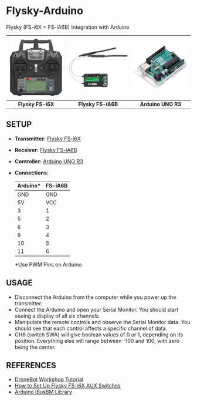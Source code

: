 # Flysky-Arduino
Flysky (FS-i6X + FS-iA6B) Integration with Arduino

| ![image](Flysky%20FS-i6X.jpg) | ![image](Flysky%20FS-iA6B.jpg) | ![image](Arduino%20UNO%20R3.jpg) |
|:-----------------------------:|:------------------------------:|:--------------------------------:|
| **Flysky FS-i6X**             | **Flysky FS-iA6B**             | **Arduino UNO R3**               |

## SETUP

- **Transmitter:** [Flysky FS-i6X](https://www.flysky-cn.com/i6x-gaishu-1)
- **Receiver:** [Flysky FS-iA6B](https://www.flysky-cn.com/ia6b-canshu)
- **Controller:** [Arduino UNO R3](https://docs.arduino.cc/hardware/uno-rev3)
- **Connections:**

  | Arduino* | FS-iA6B |
  |----------|---------|
  | GND      | GND     |
  | 5V       | VCC     |
  | 3        | 1       |
  | 5        | 2       |
  | 6        | 3       |
  | 9        | 4       |
  | 10       | 5       |
  | 11       | 6       |

  *Use PWM Pins on Arduino

## USAGE

- Disconnect the Arduino from the computer while you power up the transmitter.
- Connect the Arduino and open your Serial Monitor. You should start seeing a display of all six channels.
- Manipulate the remote controls and observe the Serial Monitor data. You should see that each control affects a specific channel of data.
- CH6 (switch SWA) will give boolean values of 0 or 1, depending on its position. Everything else will range between -100 and 100, with zero being the center.

## REFERENCES

- [DroneBot Workshop Tutorial](https://dronebotworkshop.com/radio-control-arduino-car)
- [How to Set Up Flysky FS-i6X AUX Switches](https://github.com/bmellink/IBusBM)
- [Arduino iBusBM Library](https://github.com/bmellink/IBusBM)
